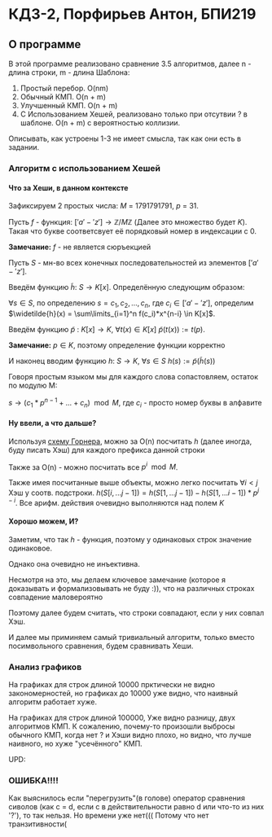 # КДЗ-2, Порфирьев Антон, БПИ219

## О программе

В этой программе реализовано сравнение 3.5 алгоритмов, далее n - длина строки, m - длина Шаблона:
1. Простый перебор. O(nm)
2. Обычный КМП. O(n + m)
3. Улучшенный КМП. O(n + m)
4. С Использованием Хешей, реализовано только при отсутвии ? в шаблоне. O(n + m) с вероятностью коллизии.

Описывать, как устроены 1-3 не имеет смысла, так как они есть в задании.

### Алгоритм с использованием Хешей

#### Что за Хеши, в данном контексте

Зафиксируем 2 простых числа: $M$ = 1791791791, $p$ = 31.

Пусть $f$ - функция: $['a'-'z'] \to \mathbb{Z}/M\mathbb{Z}$ (Далее это множество будет $K$). Такая что букве соответсвует её порядковый номер в индексации с 0.

$\textbf{Замечание:}$ $f$ - не является сюръекцией

Пусть $S$ - мн-во всех конечных последовательностей из элементов $['a'-'z']$.

Введём функцию $\widetilde{h}$: $S \to K[x]$. Определённую следующим образом:

$\forall s \in S$, по определению $s = c_1,c_2,...,c_n$, где $c_i \in ['a'-'z']$, определим $\widetilde{h}(x) = \sum\limits_{i=1}^n f(c_i)*x^{n-i} \in K[x]$.

Введём функцию $\widetilde{p}$ : $K[x] \to K$, $\forall t(x) \in K[x] \ \widetilde{p}(t(x)) := t(p)$.

$\textbf{Замечание:}$ $p \in K$, поэтому определение функции корректно

И наконец вводим функцию $h$: $S \to K$, $\forall s \in S \ h(s) := \widetilde{p}(\widetilde{h}(s))$

Говоря простым языком мы для каждого слова сопастовляем, остаток по модулю M:

$s \to (c_1*p^{n - 1} + ... + c_n) \mod M$, где $c_i$ - просто номер буквы в алфавите

#### Ну ввели, а что дальше?

Используя [cхему Горнера](https://en.wikipedia.org/wiki/Horner%27s_method), можно за O(n) посчитать $h$ (далее иногда, буду писать Хэш) для каждого префикса данной строки

Также за O(n) - можно посчитать все $p^i \mod M$.

Также имея посчитанные выше объекты, можно легко посчитать $\forall i < j$ Хэш у соотв. подстроки. $h(S[i, ... j-1]) = h(S[1, ...j-1]) - h(S[1, ...i-1]) * p^{j - i}$. Все арифм. действия очевидно выполняются над полем $K$

#### Хорошо можем, И?

Заметим, что так $h$ - функция, поэтому у одинаковых строк значение одинаковое.

Однако она очевидно не инъективна. 

Несмотря на это, мы делаем ключевое замечание (которое я доказывать и формализовывать не буду :)), что на различных строках совпадение маловероятно

Поэтому далее будем считать, что строки совпадают, если у них совпал Хэш.

И далее мы приминяем самый тривиальный алгоритм, только вместо посимвольного сравнения, будем сравнивать Хеши.

### Анализ графиков

На графиках для строк длиной 10000 прктически не видно закономерностей, но графиках до 10000 уже видно, что наивный алгоритм работает хуже.

На графиках для строк длиной 100000, Уже видно разницу, двух алгоритмов КМП. К сожалению, почему-то произошли выбросы обычного КМП, когда нет ? и Хэши видно плохо, но видно, что лучше наивного, но хуже "усечённого" КМП.

UPD:

### ОШИБКА!!!!

Как выяснилось если "перегрузить"(в голове) оператор сравнения сиволов (как c = d, если c в действительности равно d или что-то из них '?'), то так нельзя. Но времени уже нет(((
Потому что нет транзитивности(
